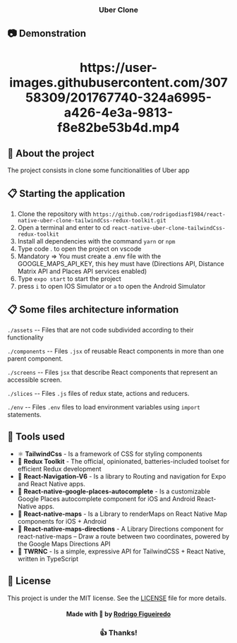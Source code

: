 <h3 align="center">
  Uber Clone
</h3>

## :camera: Demonstration

<h1 align="center">
https://user-images.githubusercontent.com/30758309/201767740-324a6995-a426-4e3a-9813-f8e82be53b4d.mp4
</h1>

## :rocket: About the project

The project consists in clone some funcitionalities of Uber app 

## :clipboard: Starting the application

1. Clone the repository with `https://github.com/rodrigodiasf1984/react-native-uber-clone-tailwindCss-redux-toolkit.git`
2. Open a terminal and enter to cd `react-native-uber-clone-tailwindCss-redux-toolkit`
3. Install all dependencies with the command `yarn` or `npm`
4. Type code . to open the project on vscode
5. Mandatory => You must create a .env file with the GOOGLE_MAPS_API_KEY, this hey must have (Directions API, Distance Matrix API and Places API services enabled) 
6. Type `expo start` to start the project
7. press `i` to open IOS Simulator or `a` to open the Android Simulator


## :clipboard: Some files architecture information


`./assets` -- Files that are not code subdivided according to their functionality

`./components` -- Files `.jsx` of reusable React components in more than one parent component.

`./screens` -- Files `jsx` that describe React components that represent an accessible screen.

`./slices` -- Files `.js` files of redux state, actions and reducers.


`./env` -- Files `.env` files to load environment variables using `import` statements.

## :hammer: Tools used


- ⚛️ **TailwindCss** - Is a  framework of CSS for styling components
- 📄 **Redux Toolkit** - The official, opinionated, batteries-included toolset for efficient Redux development
- 📄 **React-Navigation-V6** - Is a library to Routing and navigation for Expo and React Native apps.
- 📄 **React-native-google-places-autocomplete** - Is a customizable Google Places autocomplete component for iOS and Android React-Native apps.
- 📄 **React-native-maps** - Is a Library to renderMaps on React Native Map components for iOS + Android
- 📄 **React-native-maps-directions** - A Library Directions component for react-native-maps – Draw a route between two coordinates, powered by the Google Maps Directions API
- 📄 **TWRNC** - Is a simple, expressive API for TailwindCSS + React Native, written in TypeScript


## :memo: License

This project is under the MIT license. See the [LICENSE](LICENSE.md) file for more details.

<h4 align="center">
    Made with 💜 by <a href="https://www.linkedin.com/in/rodrigodiasdefigueiredo/" target="_blank">Rodrigo Figueiredo</a>
</h4>

<h3 align="center">
  👍 Thanks!
</h3>
